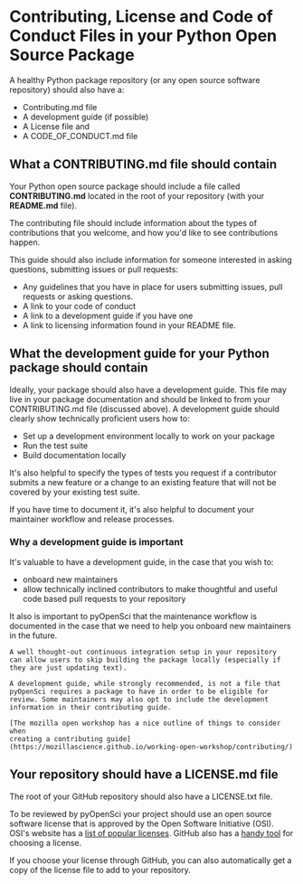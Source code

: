 # Contributing, License and Code of Conduct Files in your Python Open Source Package

A healthy Python package repository (or any open source software repository) should also have a: 

* Contributing.md file
* A development guide (if possible)
* A License file and 
* A CODE_OF_CONDUCT.md file 

## What a CONTRIBUTING.md file should contain

Your Python open source package should include a file called **CONTRIBUTING.md** located in the 
root of your repository (with your **README.md** file).

The contributing file should include information about the types 
of contributions that you welcome, and how you'd like to see 
contributions happen. 

This guide should also include information for someone interested in asking questions, 
submitting issues or pull requests:

* Any guidelines that you have in place for users submitting issues, pull requests or asking questions. 
* A link to your code of conduct
* A link to a development guide if you have one
* A link to licensing information found in your README file. 

## What the development guide for your Python package should contain 

Ideally, your package should also have a development guide. This file may live in your package documentation and should be linked to from your CONTRIBUTING.md file (discussed above).
A development guide should clearly show 
technically proficient users how to:

* Set up a development environment locally to work on your package
* Run the test suite 
* Build documentation locally

It's also helpful to specify the types of tests you request if a contributor submits a new feature or a change to an existing feature that will not be covered by your existing test suite. 

If you have time to document it, it's also helpful to document your maintainer workflow and release processes. 

### Why a development guide is important 

It's valuable to have a development guide, in the 
case that you wish to:

* onboard new maintainers
* allow technically inclined contributors to make thoughtful and useful code based pull requests to your repository

It also is important to pyOpenSci that the maintenance workflow is 
documented in the case that we need to help you onboard new 
maintainers in the future. 

```{note}
A well thought-out continuous integration setup in your repository 
can allow users to skip building the package locally (especially if they are just updating text).
``` 

```{tip}
A development guide, while strongly recommended, is not a file that 
pyOpenSci requires a package to have in order to be eligible for 
review. Some maintainers may also opt to include the development information in their contributing guide.  
```




```{tip}
[The mozilla open workshop has a nice outline of things to consider when 
creating a contributing guide](https://mozillascience.github.io/working-open-workshop/contributing/)
```

## Your repository should have a LICENSE.md file

The root of your GitHub repository should also have a LICENSE.txt file. 

To be reviewed by pyOpenSci your project should use an open source 
software license that is approved 
by the Open Software Initiative (OSI). OSI's website has a 
[list of popular licenses](https://opensource.org/licenses). GitHub also has a 
[handy tool](https://choosealicense.com/) for choosing a license. 

If you choose your license through GitHub, you can also automatically get a copy of the license file to add to your repository. 

<!-- 
pyOpenSci packages must:

- Contain full documentation for any user-facing functions.
- Have a test suite that covers the major functionality of the package.
- Use continuous integration.
- Use an OSI approved software license.

**Good/Better/Best:**
- **Good:** Include a open source software license with your package.
- **Better/Best:** Choose a license based on your needs and future use of package, plus explain your choice in your submission for review. -->